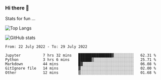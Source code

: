### Hi there 👋

Stats for fun ...

![Top Langs](https://github-readme-stats.vercel.app/api/top-langs/?username=Btlmd&layout=compact) 

![GitHub stats](https://github-readme-stats.vercel.app/api?username=Btlmd&show_icons=true)

<!--START_SECTION:waka-->

```text
From: 22 July 2022 - To: 29 July 2022

Jupyter          7 hrs 32 mins   ███████████████▓░░░░░░░░░   62.31 %
Python           3 hrs 6 mins    ██████▒░░░░░░░░░░░░░░░░░░   25.71 %
Markdown         44 mins         █▓░░░░░░░░░░░░░░░░░░░░░░░   06.08 %
GitIgnore file   14 mins         ▓░░░░░░░░░░░░░░░░░░░░░░░░   02.00 %
Other            12 mins         ▒░░░░░░░░░░░░░░░░░░░░░░░░   01.68 %
```

<!--END_SECTION:waka-->
